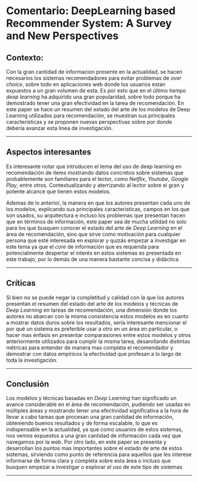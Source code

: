 # Comentario: DeepLearning based Recommender System: A Survey and New Perspectives

## Contexto:
Con la gran cantidad de informacion presente en la actualidad, se hacen necesarios los sistemas recomendadores para evitar problemas de *over choice*, sobre todo en aplicaciones web donde los usuarios estan expuestos a un gran volumen de esta. Es por esto que en el último tiempo  *deep learning* ha adquirido una gran popularidad, sobre todo porque ha demostrado tener una gran efectividad en la tarea de recomendación. En este paper se hace un resumen del estado del arte de los modelos de Deep Learning utilizados para recomendación, se muestran sus principales características y se proponen nuevas perspectivas sobre por donde debería avanzar esta linea de investigación.

---
## Aspectos interesantes

Es interesante notar que introducen el tema del uso de deep learning en recomendación de items mostrando datos concretos sobre sistemas que probablemente son familiares para el lector, como *Netflix*, *Youtube*, *Google Play*, entre otros. Contextualizando y aterrizando al lector sobre el gran y potente alcance que tienen estos modelos.

Ademas de lo anterior, la manera en que los autores presentan cada uno de los modelos, explicando sus principales caracteristicas, campos en los que son usados, su arquitectura e incluso los problemas que presentan hacen que en términos de información,  este paper sea de mucha utilidad no solo para los que busquen conocer el estado del arte de *Deep Learning* en el área de recomendación, sino que sirve como motivación para cualquier persona que esté interesada en explorar y quizás empezar a investigar en este tema ya que el *core* de información que es requerida para potencialmente despertar el interés en estos sistemas es presentada en este trabajo, por lo demás de una manera bastante concisa y didáctica.

---
## Críticas

Si bien no se puede negar la completitud y calidad con la que los autores presentan el resumen del estado del arte de los modelos y técnicas de *Deep Learning* en tareas de recomendación, una dimensión donde los autores no abarcan con la misma consistencia estos modelos es en cuanto a mostrar datos duros sobre los resultados, sería interesante mencionar el por qué un sistema es preferible usar a otro en un área en particular, o hacer mas énfasis en presentar comparasiones entre estos modelos y otros anteriormente utilizados para cumplir la misma tarea, desarollando distintas métricas para entender de manera mas completa el recomendador y demostrar con datos empíricos la efectividad que profesan a lo largo de toda la investigación.

---
## Conclusión

Los modelos y técnicas basadas en *Deep Learning*  han significado un avance considerable en el área de recomendación, pudiendo ser usadas en múltiples áreas y mostrando tener una efectividad significativa a la hora de llevar a cabo tareas que procesan una gran cantidad de información, obteniendo buenos resultados y de forma escalable, lo que es indispensable en la actualidad, ya que como usuarios de estos sistemas, nos vemos expuestos a una gran cantidad de información cada vez que navegamos por la web. Por otro lado, en este paper se presenta y desarrollan los puntos mas importantes sobre el estado de arte de estos sistemas, sirviendo como punto de referencia para aquellos que les interese informarse de forma clara y completa sobre esta área o incluso que busquen empezar a investigar o explorar el uso de este tipo de sistemas.

---